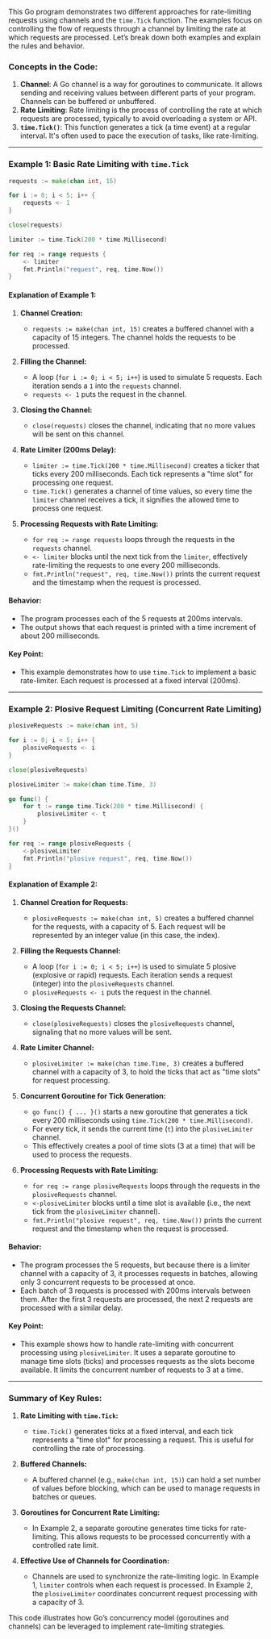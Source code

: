 This Go program demonstrates two different approaches for rate-limiting requests using channels and the `time.Tick` function. The examples focus on controlling the flow of requests through a channel by limiting the rate at which requests are processed. Let’s break down both examples and explain the rules and behavior.

### **Concepts in the Code:**
1. **Channel**: A Go channel is a way for goroutines to communicate. It allows sending and receiving values between different parts of your program. Channels can be buffered or unbuffered.
2. **Rate Limiting**: Rate limiting is the process of controlling the rate at which requests are processed, typically to avoid overloading a system or API.
3. **`time.Tick()`**: This function generates a tick (a time event) at a regular interval. It's often used to pace the execution of tasks, like rate-limiting.

---

### **Example 1: Basic Rate Limiting with `time.Tick`**

```go
requests := make(chan int, 15)

for i := 0; i < 5; i++ {
    requests <- 1
}

close(requests)

limiter := time.Tick(200 * time.Millisecond)

for req := range requests {
    <- limiter
    fmt.Println("request", req, time.Now())
}
```

#### **Explanation of Example 1:**

1. **Channel Creation:**
   - `requests := make(chan int, 15)` creates a buffered channel with a capacity of 15 integers. The channel holds the requests to be processed.
   
2. **Filling the Channel:**
   - A loop (`for i := 0; i < 5; i++`) is used to simulate 5 requests. Each iteration sends a `1` into the `requests` channel.
   - `requests <- 1` puts the request in the channel.

3. **Closing the Channel:**
   - `close(requests)` closes the channel, indicating that no more values will be sent on this channel.

4. **Rate Limiter (200ms Delay):**
   - `limiter := time.Tick(200 * time.Millisecond)` creates a ticker that ticks every 200 milliseconds. Each tick represents a "time slot" for processing one request.
   - `time.Tick()` generates a channel of time values, so every time the `limiter` channel receives a tick, it signifies the allowed time to process one request.

5. **Processing Requests with Rate Limiting:**
   - `for req := range requests` loops through the requests in the `requests` channel.
   - `<- limiter` blocks until the next tick from the `limiter`, effectively rate-limiting the requests to one every 200 milliseconds.
   - `fmt.Println("request", req, time.Now())` prints the current request and the timestamp when the request is processed.

#### **Behavior:**
- The program processes each of the 5 requests at 200ms intervals.
- The output shows that each request is printed with a time increment of about 200 milliseconds.

#### **Key Point:**
- This example demonstrates how to use `time.Tick` to implement a basic rate-limiter. Each request is processed at a fixed interval (200ms).

---

### **Example 2: Plosive Request Limiting (Concurrent Rate Limiting)**

```go
plosiveRequests := make(chan int, 5)

for i := 0; i < 5; i++ {
    plosiveRequests <- i
}

close(plosiveRequests)

plosiveLimiter := make(chan time.Time, 3)

go func() {
    for t := range time.Tick(200 * time.Millisecond) {
        plosiveLimiter <- t
    }
}()

for req := range plosiveRequests {
    <-plosiveLimiter
    fmt.Println("plosive request", req, time.Now())
}
```

#### **Explanation of Example 2:**

1. **Channel Creation for Requests:**
   - `plosiveRequests := make(chan int, 5)` creates a buffered channel for the requests, with a capacity of 5. Each request will be represented by an integer value (in this case, the index).

2. **Filling the Requests Channel:**
   - A loop (`for i := 0; i < 5; i++`) is used to simulate 5 plosive (explosive or rapid) requests. Each iteration sends a request (integer) into the `plosiveRequests` channel.
   - `plosiveRequests <- i` puts the request in the channel.

3. **Closing the Requests Channel:**
   - `close(plosiveRequests)` closes the `plosiveRequests` channel, signaling that no more values will be sent.

4. **Rate Limiter Channel:**
   - `plosiveLimiter := make(chan time.Time, 3)` creates a buffered channel with a capacity of 3, to hold the ticks that act as "time slots" for request processing.
   
5. **Concurrent Goroutine for Tick Generation:**
   - `go func() { ... }()` starts a new goroutine that generates a tick every 200 milliseconds using `time.Tick(200 * time.Millisecond)`.
   - For every tick, it sends the current time (`t`) into the `plosiveLimiter` channel.
   - This effectively creates a pool of time slots (3 at a time) that will be used to process the requests.

6. **Processing Requests with Rate Limiting:**
   - `for req := range plosiveRequests` loops through the requests in the `plosiveRequests` channel.
   - `<-plosiveLimiter` blocks until a time slot is available (i.e., the next tick from the `plosiveLimiter` channel).
   - `fmt.Println("plosive request", req, time.Now())` prints the current request and the timestamp when the request is processed.

#### **Behavior:**
- The program processes the 5 requests, but because there is a limiter channel with a capacity of 3, it processes requests in batches, allowing only 3 concurrent requests to be processed at once.
- Each batch of 3 requests is processed with 200ms intervals between them. After the first 3 requests are processed, the next 2 requests are processed with a similar delay.

#### **Key Point:**
- This example shows how to handle rate-limiting with concurrent processing using `plosiveLimiter`. It uses a separate goroutine to manage time slots (ticks) and processes requests as the slots become available. It limits the concurrent number of requests to 3 at a time.

---

### **Summary of Key Rules:**

1. **Rate Limiting with `time.Tick`:**
   - `time.Tick()` generates ticks at a fixed interval, and each tick represents a "time slot" for processing a request. This is useful for controlling the rate of processing.
   
2. **Buffered Channels:**
   - A buffered channel (e.g., `make(chan int, 15)`) can hold a set number of values before blocking, which can be used to manage requests in batches or queues.
   
3. **Goroutines for Concurrent Rate Limiting:**
   - In Example 2, a separate goroutine generates time ticks for rate-limiting. This allows requests to be processed concurrently with a controlled rate limit.
   
4. **Effective Use of Channels for Coordination:**
   - Channels are used to synchronize the rate-limiting logic. In Example 1, `limiter` controls when each request is processed. In Example 2, the `plosiveLimiter` coordinates concurrent request processing with a capacity of 3.

This code illustrates how Go’s concurrency model (goroutines and channels) can be leveraged to implement rate-limiting strategies.